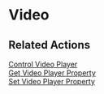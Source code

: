 # Video

## Related Actions

[Control Video Player](../reference.md#control-video-player)  
[Get Video Player Property](../reference.md#get-video-player-property)  
[Set Video Player Property](../reference.md#set-video-player-property)

